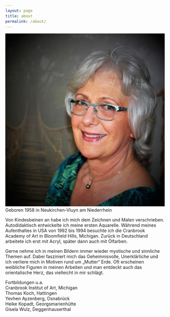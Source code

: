 ```yaml
---
layout: page
title: about
permalink: /about/
---
```


<a class="lightbox-image" href="/assets/img_full/about2.jpg">
    <img alt="Por­t­rät Heike Caroline Janacek-Multhaupt" src="/assets/img/about2.jpg">
</a>
Geboren 1958 in Neukirchen-Vluyn am Niederrhein
 
Von Kindesbeinen an habe ich mich dem Zeichnen und Malen verschrieben. Autodidaktisch entwickelte ich meine ersten Aquarelle. Während meines Aufenthaltes in USA von 1992 bis 1994 besuchte ich die Cranbrook Academy of Art in Bloomfield Hills, Michigan. Zurück in Deutschland arbeitete ich erst mit Acryl, später dann auch mit Ölfarben.
 
Gerne nehme ich in meinen Bildern immer wieder mystische und sinnliche Themen auf. Dabei fasziniert mich das Geheimnisvolle, Unerklärliche und ich verliere mich in Motiven rund um „Mutter“ Erde. Oft erscheinen weibliche Figuren in meinen Arbeiten und man entdeckt auch das orientalische Herz, das vielleicht in mir schlägt. 
 
Fortbildungen u.a.  
Cranbrook Institut of Art, Michigan  
Thomas Koch, Hattingen  
Yevhen Ayzenberg, Osnabrück  
Heike Kopadt, Georgsmarienhütte  
Gisela Wulz, Deggenhauserthal  

